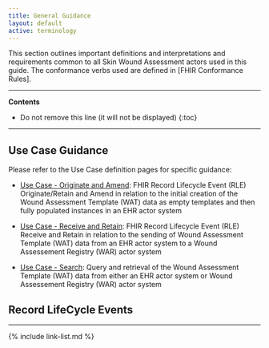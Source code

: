 ```yaml
---
title: General Guidance
layout: default
active: terminology
---
```


This section outlines important definitions and interpretations and requirements common to all Skin Wound Assessment actors used in this guide.
The conformance verbs used are defined in [FHIR Conformance Rules].

---

<!-- TOC  the css styling for this is \pages\assets\css\project.css under 'markdown-toc'-->
**Contents**

* Do not remove this line (it will not be displayed)
{:toc}

---

<!-- end TOC -->

## Use Case Guidance

Please refer to the Use Case definition pages for specific guidance:

- [Use Case - Originate and Amend](usecase-originate.html): FHIR Record Lifecycle Event (RLE) Originate/Retain and Amend in relation to the initial creation of the Wound Assessment Template (WAT) data as empty templates and then fully populated instances in an EHR actor system

- [Use Case - Receive and Retain](usecase-receive.html): FHIR Record Lifecycle Event (RLE) Receive and Retain in relation to the sending of Wound Assessment Template (WAT) data from an EHR actor system to a Wound Assessement Registry (WAR) actor system

- [Use Case - Search](usecase-search.html): Query and retrieval of the Wound Assessment Template (WAT) data from either an EHR actor system or Wound Assessement Registry (WAR) actor system


## Record LifeCycle Events


---

{% include link-list.md %}
